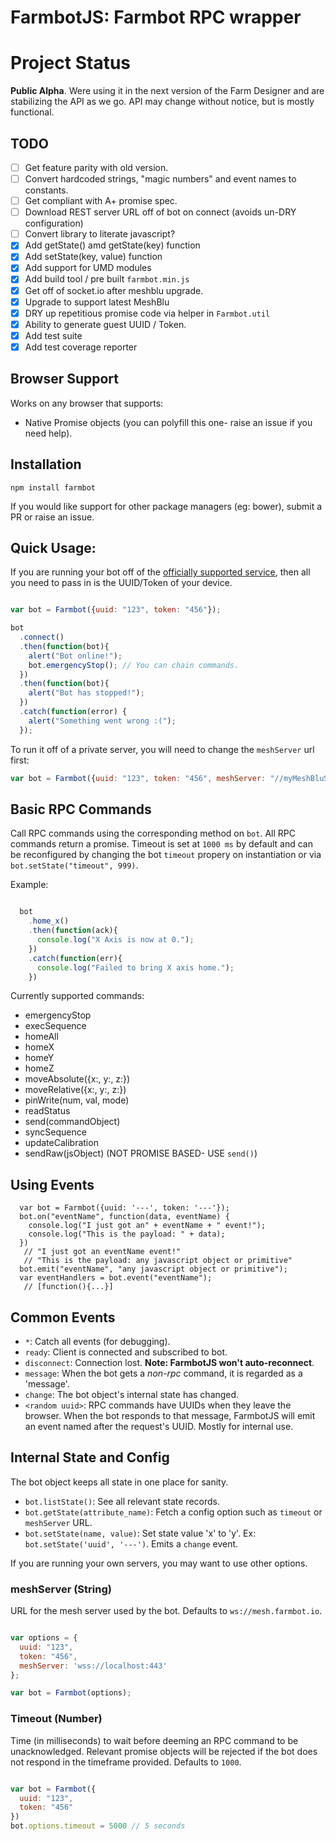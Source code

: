 # FarmbotJS: Farmbot RPC wrapper

# Project Status

**Public Alpha**. Were using it in the next version of the Farm Designer and are stabilizing the API as we go. API may change without notice, but is mostly functional.

## TODO

 - [ ] Get feature parity with old version.
 - [ ] Convert hardcoded strings, "magic numbers" and event names to constants.
 - [ ] Get compliant with A+ promise spec.
 - [ ] Download REST server URL off of bot on connect (avoids un-DRY configuration)
 - [ ] Convert library to literate javascript?
 - [X] Add getState() amd getState(key) function
 - [X] Add setState(key, value) function
 - [X] Add support for UMD modules
 - [X] Add build tool / pre built `farmbot.min.js`
 - [X] Get off of socket.io after meshblu upgrade.
 - [X] Upgrade to support latest MeshBlu
 - [X] DRY up repetitious promise code via helper in `Farmbot.util`
 - [X] Ability to generate guest UUID / Token.
 - [X] Add test suite
 - [X] Add test coverage reporter

## Browser Support

Works on any browser that supports:

 * Native Promise objects (you can polyfill this one- raise an issue if you need help).

## Installation

```
npm install farmbot
```

If you would like support for other package managers (eg: bower), submit a PR or raise an issue.

## Quick Usage:

If you are running your bot off of the [officially supported service](http://my.farmbot.io), then all you need to pass in is the UUID/Token of your device.

```javascript

var bot = Farmbot({uuid: "123", token: "456"});

bot
  .connect()
  .then(function(bot){
    alert("Bot online!");
    bot.emergencyStop(); // You can chain commands.
  })
  .then(function(bot){
    alert("Bot has stopped!");
  })
  .catch(function(error) {
    alert("Something went wrong :(");
  });

```

To run it off of a private server, you will need to change the `meshServer` url first:

```javascript
var bot = Farmbot({uuid: "123", token: "456", meshServer: "//myMeshBluServer.org"});
```
## Basic RPC Commands

Call RPC commands using the corresponding method on `bot`. All RPC commands return a promise. Timeout is set at `1000 ms` by default and can be reconfigured by changing the bot `timeout` propery on instantiation or via `bot.setState("timeout", 999)`.

Example:

```javascript

  bot
    .home_x()
    .then(function(ack){
      console.log("X Axis is now at 0.");
    })
    .catch(function(err){
      console.log("Failed to bring X axis home.");
    })

```

Currently supported commands:

 * emergencyStop
 * execSequence
 * homeAll
 * homeX
 * homeY
 * homeZ
 * moveAbsolute({x:, y:, z:})
 * moveRelative({x:, y:, z:})
 * pinWrite(num, val, mode)
 * readStatus
 * send(commandObject)
 * syncSequence
 * updateCalibration
 * sendRaw(jsObject) (NOT PROMISE BASED- USE `send()`)

## Using Events

```
  var bot = Farmbot({uuid: '---', token: '---'});
  bot.on("eventName", function(data, eventName) {
    console.log("I just got an" + eventName + " event!");
    console.log("This is the payload: " + data);
  })
   // "I just got an eventName event!"
   // "This is the payload: any javascript object or primitive"
  bot.emit("eventName", "any javascript object or primitive");
  var eventHandlers = bot.event("eventName");
   // [function(){...}]
```

## Common Events

 * `*`: Catch all events (for debugging).
 * `ready`: Client is connected and subscribed to bot.
 * `disconnect`: Connection lost. **Note: FarmbotJS won't auto-reconnect**.
 * `message`: When the bot gets a *non-rpc* command, it is regarded as a 'message'.
 * `change`: The bot object's internal state has changed.
 * `<random uuid>`: RPC commands have UUIDs when they leave the browser. When the bot responds to that message, FarmbotJS will emit an event named after the request's UUID. Mostly for internal use.

## Internal State and Config

The bot object keeps all state in one place for sanity.

 * `bot.listState()`: See all relevant state records.
 * `bot.getState(attribute_name)`: Fetch a config option such as `timeout` or `meshServer` URL.
 * `bot.setState(name, value)`: Set state value 'x' to 'y'. Ex: `bot.setState('uuid', '---')`. Emits a `change` event.

If you are running your own servers, you may want to use other options.

### meshServer (String)

URL for the mesh server used by the bot. Defaults to `ws://mesh.farmbot.io`.

```javascript

var options = {
  uuid: "123",
  token: "456",
  meshServer: 'wss://localhost:443'
};

var bot = Farmbot(options);

```

### Timeout (Number)

Time (in milliseconds) to wait before deeming an RPC command to be unacknowledged. Relevant promise objects will be rejected if the bot does not respond in the timeframe provided. Defaults to `1000`.

```javascript

var bot = Farmbot({
  uuid: "123",
  token: "456"
})
bot.options.timeout = 5000 // 5 seconds

```
